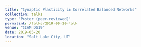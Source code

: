 ```yaml
---
title: "Synaptic Plasticity in Correlated Balanced Networks"
collection: talks
type: "Poster (peer-reviewed)"
permalink: /talks/2019-05-20-talk
venue: "SIAM DS19"
date: 2019-05-20
location: "Salt Lake City, UT"
---
```

